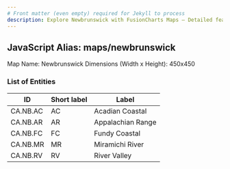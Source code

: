 ```yaml
---
# Front matter (even empty) required for Jekyll to process
description: Explore Newbrunswick with FusionCharts Maps – Detailed features for seamless integration. Try now & enhance your data visualization today! 
---
```


## JavaScript Alias: maps/newbrunswick

Map Name: Newbrunswick
Dimensions (Width x Height): 450x450





### List of Entities

ID | Short label | Label
---|---|---|
CA.NB.AC|AC|Acadian Coastal
CA.NB.AR|AR|Appalachian Range
CA.NB.FC|FC|Fundy Coastal
CA.NB.MR|MR|Miramichi River
CA.NB.RV|RV|River Valley

